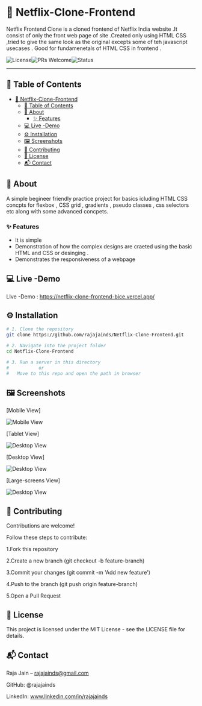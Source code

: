 # 🚀 Netflix-Clone-Frontend

Netflix Frontend Clone  is a cloned  frontend  of Netflix India website .It consist of only the front web page of site .Created only using HTML CSS ,tried to give the same look as the original excepts some of teh javascript usecases . Good for fundamenetals of HTML CSS in frontend .

![License](https://img.shields.io/badge/license-MIT-blue.svg)![PRs Welcome](https://img.shields.io/badge/PRs-welcome-brightgreen.svg)![Status](https://img.shields.io/badge/status-active-success.svg)

---

## 📌 Table of Contents
- [🚀 Netflix-Clone-Frontend](#-netflix-clone-frontend)
  - [📌 Table of Contents](#-table-of-contents)
  - [📖 About](#-about)
    - [✨ Features](#-features)
  - [💻 Live -Demo](#-live--demo)
  - [⚙️ Installation](#️-installation)
  - [🖼 Screenshots](#-screenshots)
  - [🤝 Contributing](#-contributing)
  - [📜 License](#-license)
  - [📬 Contact](#-contact)


## 📖 About
A simple begineer friendly practice project for basics icluding HTML CSS concpts for flexbox , CSS grid , gradients , pseudo classes , css selectors etc along with some advanced concpets.
### ✨ Features
- It is simple
- Demonstration of how the complex designs are craeted using the basic HTML and CSS or desinging .
- Demonstrates the responsiveness of a webpage

## 💻 Live -Demo
LIve -Demo : https://netflix-clone-frontend-bice.vercel.app/


## ⚙️ Installation
```bash
# 1. Clone the repository
git clone https://github.com/rajajainds/Netflix-Clone-Frontend.git

# 2. Navigate into the project folder
cd Netflix-Clone-Frontend

# 3. Run a server in this directory 
#           or
#   Move to this repo and open the path in browser
```

## 🖼 Screenshots

[Mobile View]

![Mobile View](Images/Mobile-view.jpeg)

[Tablet View]

![Desktop View](Images/Tablet-view.jpeg)

[Desktop View]

![Desktop View](Images/Desktop-view.jpeg)

[Large-screens View]

![Desktop View](Images/Large-screens-view.jpeg)

## 🤝 Contributing

Contributions are welcome!

Follow these steps to contribute:

1.Fork this repository

2.Create a new branch (git checkout -b feature-branch)

3.Commit your changes (git commit -m 'Add new feature')

4.Push to the branch (git push origin feature-branch)

5.Open a Pull Request


## 📜 License

This project is licensed under the MIT License - see the LICENSE file for details.


## 📬 Contact

Raja Jain – rajajainds@gmail.com

GitHub: @rajajainds

LinkedIn: www.linkedin.com/in/rajajainds

